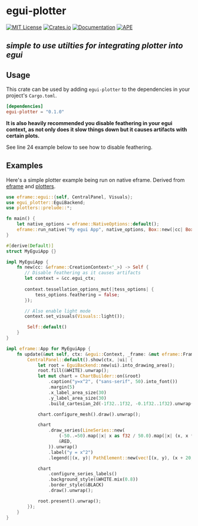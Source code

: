# egui-plotter
[![MIT License](https://img.shields.io/badge/license-MIT-blue.svg)](./LICENSE.txt)
[![Crates.io](https://img.shields.io/crates/v/egui-plotter)](https://crates.io/crates/egui-plotter)
[![Documentation](https://docs.rs/egui-plotter/badge.svg)](https://docs.rs/egui-plotter)
[![APE](https://img.shields.io/badge/-APE-%2359118e)](https://openapeshop.org/)
## *simple to use utilties for integrating plotter into egui*

## Usage

This crate can be used by adding `egui-plotter` to the dependencies in your
project's `Cargo.toml`.

```toml
[dependencies]
egui-plotter = "0.1.0"
```

**It is also heavily recommended you disable feathering in your egui context,
as not only does it slow things down but it causes artifacts with certain plots.**

See line 24 example below to see how to disable feathering.

## Examples

Here's a simple plotter example being run on native eframe.
Derived from
[eframe](https://docs.rs/eframe/0.22.0/eframe/index.html#usage-native) and
[plotters](https://docs.rs/plotters/0.3.4/plotters/index.html#quick-start).

```rust
use eframe::egui::{self, CentralPanel, Visuals};
use egui_plotter::EguiBackend;
use plotters::prelude::*;

fn main() {
    let native_options = eframe::NativeOptions::default();
    eframe::run_native("My egui App", native_options, Box::new(|cc| Box::new(MyEguiApp::new(cc)))).unwrap();
}

#[derive(Default)]
struct MyEguiApp {}

impl MyEguiApp {
    fn new(cc: &eframe::CreationContext<'_>) -> Self {
       // Disable feathering as it causes artifacts
       let context = &cc.egui_ctx;
       
       context.tessellation_options_mut(|tess_options| {
           tess_options.feathering = false;
       });

       // Also enable light mode
       context.set_visuals(Visuals::light());

        Self::default()
    }
}

impl eframe::App for MyEguiApp {
    fn update(&mut self, ctx: &egui::Context, _frame: &mut eframe::Frame) {
        CentralPanel::default().show(ctx, |ui| {
            let root = EguiBackend::new(ui).into_drawing_area();
            root.fill(&WHITE).unwrap();
            let mut chart = ChartBuilder::on(&root)
                .caption("y=x^2", ("sans-serif", 50).into_font())
                .margin(5)
                .x_label_area_size(30)
                .y_label_area_size(30)
                .build_cartesian_2d(-1f32..1f32, -0.1f32..1f32).unwrap();

            chart.configure_mesh().draw().unwrap();

            chart
                .draw_series(LineSeries::new(
                    (-50..=50).map(|x| x as f32 / 50.0).map(|x| (x, x * x)),
                    &RED,
                )).unwrap()
                .label("y = x^2")
                .legend(|(x, y)| PathElement::new(vec![(x, y), (x + 20, y)], &RED));

            chart
                .configure_series_labels()
                .background_style(&WHITE.mix(0.8))
                .border_style(&BLACK)
                .draw().unwrap();

            root.present().unwrap();
        });
    }
}
```
